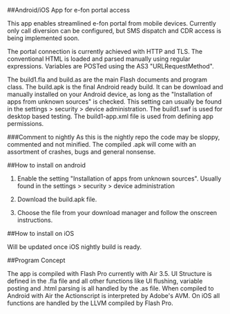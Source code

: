 ##Android/iOS App for e-fon portal access

This app enables streamlined e-fon portal from mobile devices. Currently only call diversion can be configured, but SMS dispatch and CDR access is being implemented soon. 

The portal connection is currently achieved with HTTP and TLS. The conventional HTML is loaded and parsed manually using regular expressions. Variables are POSTed using the AS3 "URLRequestMethod".

The build1.fla and build.as are the main Flash documents and program class. The build.apk is the final Android ready build. It can be download and manually installed on your Android device, as long as the "Installation of apps from unknown sources" is checked. This setting can usually be found in the settings > security > device administration. The build1.swf is used for desktop based testing. The build1-app.xml file is used from defining app permissions.

###Comment to nightly
As this is the nightly repo the code may be sloppy, commented and not minified. The compiled .apk will come with an assortment of crashes, bugs and general nonsense.

##How to install on android

1. Enable the setting "Installation of apps from unknown sources". Usually found in the settings > security > device administration

2. Download the build.apk file.

3. Choose the file from your download manager and follow the onscreen instructions.

##How to install on iOS

Will be updated once iOS nightly build is ready.

##Program Concept

The app is compiled with Flash Pro currently with Air 3.5. UI Structure is defined in the .fla file and all other functions like UI flushing, variable posting and .html parsing is all handled by the .as file. When compiled to Android with Air the Actionscript is interpreted by Adobe's AVM. On iOS all functions are handled by the LLVM compiled by Flash Pro.

